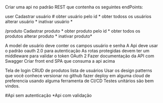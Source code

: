 Criar uma api no padrão REST que contenha os seguintes endPoints:

user Cadastrar usuário # 
obter usuário pelo id * 
obter todoss os usuários 
alterar usuário * 
inativar usuário *

/produto Cadastrar produto * obter produto pelo id * obter todos os produtos alterar produto * inativar produto*

A model de usuário deve conter os campos usuário e senha
A Api deve usar o padrão oauth 2.0 para autenticação
As rotas protegidas devem ter um middleware para validar o token OAuth 2
Fazer documentação da API com Swagger
Criar front end SPA que consuma a api acima

Tela de login
CRUD de produtos
lista de usuários
Usar os design patterns que você conhece versionar no github fazer deploy em alguma cloud de preferencia usando alguma ferramenta de CI/CD Testes unitários são bem vindos.

#Api sem autenticação *Api com validação
